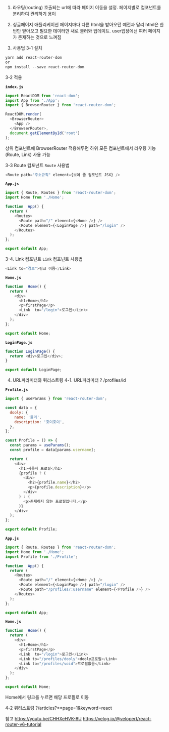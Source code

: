 1. 라우팅(routing)
호출되는 url에 따라 페이지 이동을 설정. 페이지별로 컴포넌트를 분리하여 관리하기 용이

2. 싱글페이지 애플리케이션
페이지마다 다른 html을 받아오던 예전과 달리 html은 한번만 받아오고 필요한 데이터만 새로 불러와 업데이트. user입장에선 여러 페이지가 존재하는 것으로 느껴짐

3. 사용법
3-1 설치
```js
yarn add react-router-dom
or
npm install --save react-router-dom
```
3-2 적용

**`index.js`**
```js
import ReactDOM from 'react-dom';
import App from './App';
import { BrowserRouter } from 'react-router-dom';

ReactDOM.render(
  <BrowserRouter>
    <App />
  </BrowserRouter>,
  document.getElementById('root')
);
```
상위 컴포넌트에 BrowserRouter 적용해두면 하위 모든 컴포넌트에서 라우팅 기능 (Route, Link) 사용 가능

3-3 Route 컴포넌트
`Route`  사용법

```js
<Route path="주소규칙" element={보여 줄 컴포넌트 JSX} />
```

**`App.js`**

```js
import { Route, Routes } from 'react-router-dom';
import Home from './Home';

function  App() {
  return (
    <Routes>
      <Route path="/" element={<Home />} />
      <Route element={<LoginPage />} path="/login" />
    </Routes>
  );
};

export default App;
```
3-4.  Link 컴포넌트
`Link`  컴포넌트 사용법
```js
<Link to="경로">링크 이름</Link>
```
**`Home.js`**

```js
function  Home() {
  return (
    <div>
      <h1>Home</h1>
      <p>firstPage</p>
      <Link  to="/login">로그인</Link>
    </div>
  );
};

export default Home;
```

**`LoginPage.js`**

```js
function LoginPage() {
  return <div>로그인</div>;
}

export default LoginPage;
```
4. URL파라미터와 쿼리스트링
4-1. URL파라미터
? /profiles/id

**`Profile.js`**

```js
import { useParams } from 'react-router-dom';

const data = {
  dooly: {
    name: '둘리',
    description: '호이호이',
  },
};

const Profile = () => {
  const params = useParams();
  const profile = data[params.username];

  return (
    <div>
      <h1>사용자 프로필</h1>
      {profile ? (
        <div>
          <h2>{profile.name}</h2>
          <p>{profile.description}</p>
        </div>
      ) : (
        <p>존재하지 않는 프로필입니다.</p>
      )}
    </div>
  );
};

export default Profile;
```
**`App.js`**

```js
import { Route, Routes } from 'react-router-dom';
import Home from './Home';
import Profile from './Profile';

function  App() {
  return (
    <Routes>
      <Route path="/" element={<Home />} />
      <Route element={<LoginPage />} path="/login" />
      <Route path="/profiles/:username" element={<Profile />} />
    </Routes>
  );
};

export default App;
```

**`Home.js`**

```js
function  Home() {
  return (
    <div>
      <h1>Home</h1>
      <p>firstPage</p>
      <Link  to="/login">로그인</Link>
      <Link to="/profiles/dooly">dooly프로필</Link>
      <Link to="/profiles/void">프로필없음</Link>
    </div>
  );
};

export default Home;
```
Home에서 링크를 누르면 해당 프로필로 이동

4-2 쿼리스트링
?/articles?**page=1&keyword=react

참고 https://youtu.be/CHHXeHVK-8U
https://velog.io/@velopert/react-router-v6-tutorial